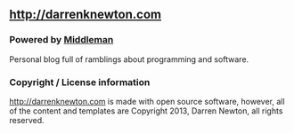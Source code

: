 ## http://darrenknewton.com
### Powered by [Middleman](http://beta.middlemanapp.com/)

Personal blog full of ramblings about programming and software.

### Copyright / License information

http://darrenknewton.com is made with open source software, however, all of the content and templates are
Copyright 2013, Darren Newton, all rights reserved.
